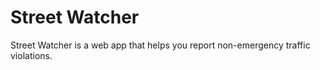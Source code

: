 # Street Watcher

Street Watcher is a web app that helps you report non-emergency traffic violations.
